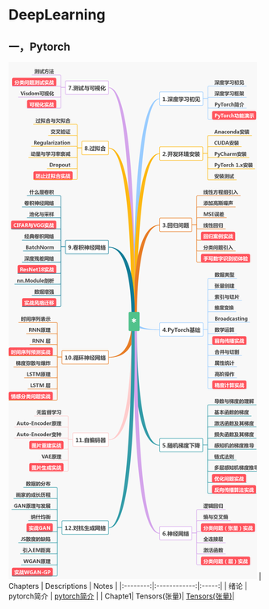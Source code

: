 # DeepLearning

## 一，Pytorch
![Pytorch Chapters](./pytorch/imgs/PytorchChapter.png)
| Chapters | Descriptions | Notes |
|:--------:|:------------:|:-----:|
|  绪论    |  pytorch简介  | [pytorch简介](./pytorch/Notes/绪论.md) |
|  Chapte1|  Tensors(张量)|  [Tensors(张量)](./pytorch/Notes/tensors.md)|
